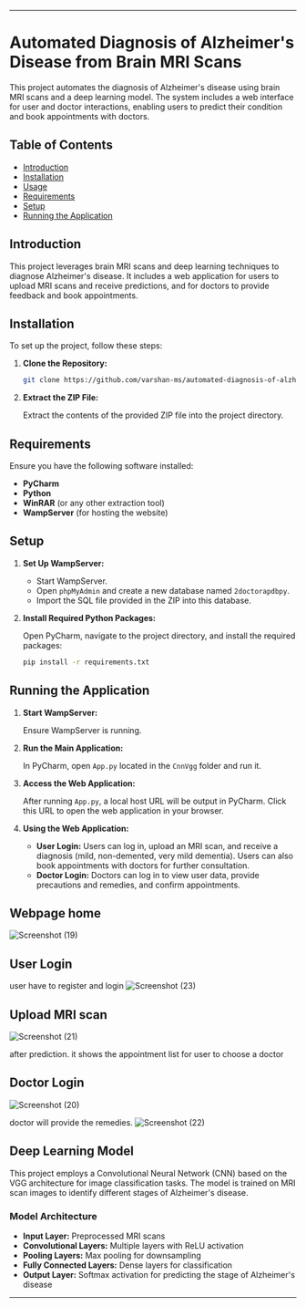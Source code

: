 
---

# Automated Diagnosis of Alzheimer's Disease from Brain MRI Scans

This project automates the diagnosis of Alzheimer's disease using brain MRI scans and a deep learning model. The system includes a web interface for user and doctor interactions, enabling users to predict their condition and book appointments with doctors.

## Table of Contents

- [Introduction](#introduction)
- [Installation](#installation)
- [Usage](#usage)
- [Requirements](#requirements)
- [Setup](#setup)
- [Running the Application](#running-the-application)

## Introduction

This project leverages brain MRI scans and deep learning techniques to diagnose Alzheimer's disease. It includes a web application for users to upload MRI scans and receive predictions, and for doctors to provide feedback and book appointments.

## Installation

To set up the project, follow these steps:

1. **Clone the Repository:**

    ```bash
    git clone https://github.com/varshan-ms/automated-diagnosis-of-alzheimers-disease-from-brain-MRI-scans.git
    ```

2. **Extract the ZIP File:**

    Extract the contents of the provided ZIP file into the project directory.

## Requirements

Ensure you have the following software installed:

- **PyCharm**
- **Python**
- **WinRAR** (or any other extraction tool)
- **WampServer** (for hosting the website)

## Setup

1. **Set Up WampServer:**

    - Start WampServer.
    - Open `phpMyAdmin` and create a new database named `2doctorapdbpy`.
    - Import the SQL file provided in the ZIP into this database.

2. **Install Required Python Packages:**

    Open PyCharm, navigate to the project directory, and install the required packages:

    ```bash
    pip install -r requirements.txt
    ```

## Running the Application

1. **Start WampServer:**

    Ensure WampServer is running.

2. **Run the Main Application:**

    In PyCharm, open `App.py` located in the `CnnVgg` folder and run it.

3. **Access the Web Application:**

    After running `App.py`, a local host URL will be output in PyCharm. Click this URL to open the web application in your browser.

4. **Using the Web Application:**

    - **User Login:** Users can log in, upload an MRI scan, and receive a diagnosis (mild, non-demented, very mild dementia). Users can also book appointments with doctors for further consultation.
    - **Doctor Login:** Doctors can log in to view user data, provide precautions and remedies, and confirm appointments.
  
## Webpage home
![Screenshot (19)](https://github.com/varshan-ms/automated-diagnosis-of-alzheimers-disease-from-brain-MRI-scans/assets/170520754/f9e4f904-e783-45c2-af3c-6ce016a1ec58)

## User Login
 user have to register and login
![Screenshot (23)](https://github.com/varshan-ms/automated-diagnosis-of-alzheimers-disease-from-brain-MRI-scans/assets/170520754/e306453f-34f3-444c-892f-ce204e5aab60)

## Upload MRI scan
![Screenshot (21)](https://github.com/varshan-ms/automated-diagnosis-of-alzheimers-disease-from-brain-MRI-scans/assets/170520754/462317a8-7a1c-4ab4-82b2-dddbf2996ad6)

after prediction. it shows the appointment list for user to choose a doctor 

## Doctor Login
![Screenshot (20)](https://github.com/varshan-ms/automated-diagnosis-of-alzheimers-disease-from-brain-MRI-scans/assets/170520754/b5cdbfbb-d105-44ce-aebf-f94323b1f08d)

doctor will provide the remedies.
![Screenshot (22)](https://github.com/varshan-ms/automated-diagnosis-of-alzheimers-disease-from-brain-MRI-scans/assets/170520754/c9ba7c9c-6f20-43a9-8e12-bbbff52a6896)
 
## Deep Learning Model

This project employs a Convolutional Neural Network (CNN) based on the VGG architecture for image classification tasks. The model is trained on MRI scan images to identify different stages of Alzheimer's disease.

### Model Architecture

- **Input Layer:** Preprocessed MRI scans
- **Convolutional Layers:** Multiple layers with ReLU activation
- **Pooling Layers:** Max pooling for downsampling
- **Fully Connected Layers:** Dense layers for classification
- **Output Layer:** Softmax activation for predicting the stage of Alzheimer's disease

---

